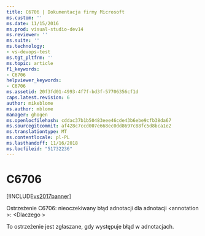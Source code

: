```yaml
---
title: C6706 | Dokumentacja firmy Microsoft
ms.custom: ''
ms.date: 11/15/2016
ms.prod: visual-studio-dev14
ms.reviewer: ''
ms.suite: ''
ms.technology:
- vs-devops-test
ms.tgt_pltfrm: ''
ms.topic: article
f1_keywords:
- C6706
helpviewer_keywords:
- C6706
ms.assetid: 20f3fd01-4993-4f7f-bd3f-57706356cf1d
caps.latest.revision: 6
author: mikeblome
ms.author: mblome
manager: ghogen
ms.openlocfilehash: cddac37b1b50483eee46cde43b6ebe9cfb38da67
ms.sourcegitcommit: af428c7ccd007e668ec0dd8697c88fc5d8bca1e2
ms.translationtype: MT
ms.contentlocale: pl-PL
ms.lasthandoff: 11/16/2018
ms.locfileid: "51732236"
---
```

# <a name="c6706"></a>C6706
[!INCLUDE[vs2017banner](../includes/vs2017banner.md)]

Ostrzeżenie C6706: nieoczekiwany błąd adnotacji dla adnotacji \<annotation >: \<Dlaczego >  
  
 To ostrzeżenie jest zgłaszane, gdy występuje błąd w adnotacjach.



